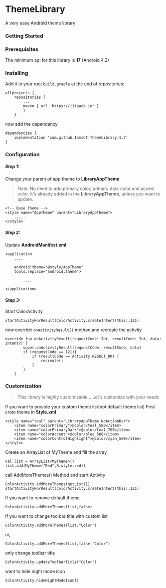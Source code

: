 # ThemeLibrary
A very easy Android theme library

### Getting Started

### Prerequisites
The minimum api for this library is **17** (Android 4.2)

### Installing
Add it in your root `build.gradle` at the end of repositories:
````
allprojects {
    repositories {
        ...
        maven { url 'https://jitpack.io' }
        }   
    }
````
now add the dependency
````
dependencies {
    implementation 'com.github.Iamsdt:ThemeLibrary:1.7'
}
````

### Configuration
##### Step 1:
Change your parent of app theme to **LibraryAppTheme**
>Note: No need to add primary color, primary dark color and accent color.
 it's already added in the **LibraryAppTheme**, unless you want to update.
````
<!-- Base Theme -->
<style name="AppTheme" parent="LibraryAppTheme">
    .....
</style>
````
##### Step 2:
Update **AndroidManifest.xml**
````
<application
    ....
    
    android:theme="@style/AppTheme"
    tools:replace="android:theme">
    
        ....
        
</application>
````
#### Step 3:
Start ColorActivity
````
startActivityForResult(ColorActivity.createIntent(this),121)
````
now override `onActivityResult()` method and recreate the activity
````
override fun onActivityResult(requestCode: Int, resultCode: Int, data: Intent?) {
        super.onActivityResult(requestCode, resultCode, data)
        if (requestCode == 121){
            if (resultCode == Activity.RESULT_OK) {
                recreate()
            }
        }
    }
````

### Customization
>This library is highly customizable... Let's customize with your needs

If you want to provide your custom theme list(not default theme list)
First crate theme in **Style.xml**
````
<style name="teal" parent="LibraryAppTheme.NoActionBar">
    <item name="colorPrimary">@color/teal_500</item>
    <item name="colorPrimaryDark">@color/teal_700</item>
    <item name="colorAccent">@color/blue_500</item>
    <item name="colorControlHighlight">@color/cyan_500</item>
</style>
````
Create an ArrayList of MyTheme and fill the array
````
val list = ArrayList<MyTheme>()
list.add(MyTheme("Red",R.style.red))
````
call AddMoreThemes() Method and start Activity
````
ColorActivity.addMoreThemes(getList())
startActivityForResult(ColorActivity.createIntent(this),121)
````
If you want to remove default theme
````
ColorActivity.addMoreThemes(list,false)
````
If you want to change toolbar title with custom list
````            
ColorActivity.addMoreThemes(list,"Color")
````
or,
````
ColorActivity.addMoreThemes(list,false,"Color")
````
only change toolbar title
````
ColorActivity.updateToolbarTitle("Color")
````
want to hide night mode icon
````
ColorActivity.hideNightModeIcon()
````

